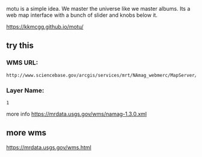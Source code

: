motu is a simple idea. We master the universe like we master albums. Its a web map interface with a bunch of slider and knobs below it.

https://kkmcgg.github.io/motu/

## try this
### WMS URL:
```
http://www.sciencebase.gov/arcgis/services/mrt/NAmag_webmerc/MapServer/WmsServer?
```
### Layer Name:
```
1
```
more info https://mrdata.usgs.gov/wms/namag-1.3.0.xml

## more wms
https://mrdata.usgs.gov/wms.html
